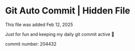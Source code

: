 # Git Auto Commit | Hidden File

This file was added Feb 12, 2025

Just for fun and keeping my daily git commit active 🤪

commit number: 204432
